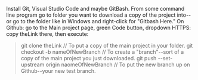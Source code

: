 Install Git, Visual Studio Code and maybe GitBash.
From some command line program go to folder you want to download a copy of the project into--or go to the folder like in Windows and right-click for "Gitbash Here."
On Github: go to the Main project page, green Code button, dropdown HTTPS: copy theLink there, then execute:
> git clone theLink   // To put a copy of the main project in your folder.
> git checkout -b nameOfNewBranch   // To create a "branch"--sort of a copy of the main project you just downloaded.
> git push --set-upstream origin naomeOfNewBranch   // To put the new branch up on Github--your new test branch.

